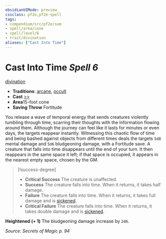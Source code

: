 ```yaml
---
obsidianUIMode: preview
cssclass: pf2e,pf2e-spell
tags:
- compendium/src/pf2e/som
- spell/area/cone
- spell/level/6
- trait/divination
aliases: ["Cast Into Time"]
---
```

# Cast Into Time *Spell 6*   
[divination](../../Rules/traits/divination.md)  

- **Traditions**: [arcane](../../Rules/traits/arcane.md), [occult](../../Rules/traits/occult.md)
- **Cast** [>>](../../Rules/core-rulebook/chapter-9-playing-the-game.md#Actions "Two-Action") 
- **Area**15-foot cone
- **Saving Throw** Fortitude

You release a wave of temporal energy that sends creatures violently tumbling through time, scarring their thoughts with the information flowing around them. Although the journey can feel like it lasts for minutes or even days, the targets reappear instantly. Witnessing this chaotic flow of time and being bashed against objects from different times deals the targets `5d8` mental damage and `5d6` bludgeoning damage, with a Fortitude save. A creature that falls into time disappears until the end of your turn. It then reappears in the same space it left; if that space is occupied, it appears in the nearest empty space, chosen by the GM.

> [!success-degree] 
> - **Critical Success** The creature is unaffected.
> - **Success** The creature falls into time. When it returns, it takes half damage.
> - **Failure** The creature falls into time. When it returns, it takes full damage and is [sickened](../../Rules/conditions.md#Sickened).
> - **Critical Failure** The creature falls into time. When it returns, it takes double damage and is [sickened](../../Rules/conditions.md#Sickened).

**Heightened (+ 1)** The bludgeoning damage increase by `2d6`.

*Source: Secrets of Magic p. 94*